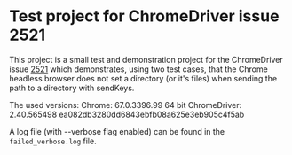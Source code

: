 # Test project for ChromeDriver issue 2521
This project is a small test and demonstration project for the ChromeDriver issue [2521](https://bugs.chromium.org/p/chromedriver/issues/detail?id=2521) which
demonstrates, using two test cases, that the Chrome headless browser does not set a directory (or it's files) when
sending the path to a directory with sendKeys.

The used versions:
Chrome: 67.0.3396.99 64 bit
ChromeDriver: 2.40.565498 ea082db3280dd6843ebfb08a625e3eb905c4f5ab

A log file (with --verbose flag enabled) can be found in the `failed_verbose.log` file.
